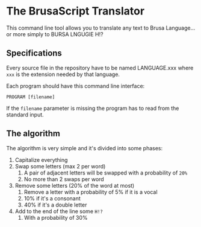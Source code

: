 # The BrusaScript Translator

This command line tool allows you to translate any text to Brusa Language... or 
more simply to BURSA LNGUGIE H!?


## Specifications

Every source file in the repository have to be named LANGUAGE.xxx where `xxx` is the
extension needed by that language.

Each program should have this command line interface:

```shell
PROGRAM [filename]
```

If the `filename` parameter is missing the program has to read from the standard input.

## The algorithm

The algorithm is very simple and it's divided into some phases:
 1. Capitalize everything
 2. Swap some letters (max 2 per word)
    1. A pair of adjacent letters will be swapped with a probability of `20%`
    2. No more than 2 swaps per word
 3. Remove some letters (20% of the word at most)
    1. Remove a letter with a probability of 5% if it is a vocal
    2. 10% if it's a consonant
    3. 40% if it's a double letter
 4. Add to the end of the line some `H!?`
    1. With a probability of 30%
